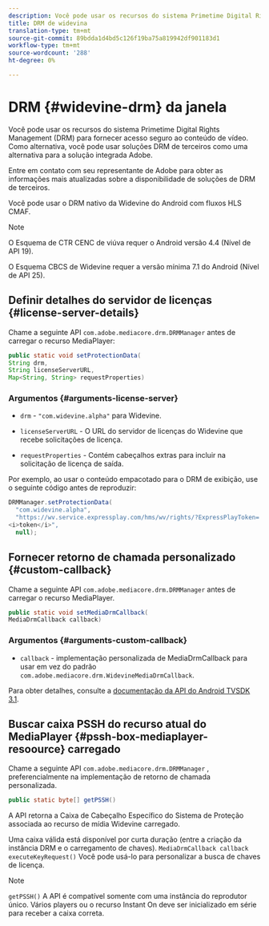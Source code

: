 ```yaml
---
description: Você pode usar os recursos do sistema Primetime Digital Rights Management (DRM) para fornecer acesso seguro ao conteúdo de vídeo. Como alternativa, você pode usar soluções DRM de terceiros como uma alternativa para a solução integrada Adobe.
title: DRM de widevina
translation-type: tm+mt
source-git-commit: 89bdda1d4bd5c126f19ba75a819942df901183d1
workflow-type: tm+mt
source-wordcount: '288'
ht-degree: 0%

---
```



# DRM {#widevine-drm} da janela

Você pode usar os recursos do sistema Primetime Digital Rights Management (DRM) para fornecer acesso seguro ao conteúdo de vídeo. Como alternativa, você pode usar soluções DRM de terceiros como uma alternativa para a solução integrada Adobe.

Entre em contato com seu representante de Adobe para obter as informações mais atualizadas sobre a disponibilidade de soluções de DRM de terceiros.

<!--<a id="section_1385440013EF4A9AA45B6AC98919E662"></a>-->

Você pode usar o DRM nativo da Widevine do Android com fluxos HLS CMAF.

>[!NOTE]
>
> O Esquema de CTR CENC de viúva requer o Android versão 4.4 (Nível de API 19).
>
> O Esquema CBCS de Widevine requer a versão mínima 7.1 do Android (Nível de API 25).

## Definir detalhes do servidor de licenças {#license-server-details}

Chame a seguinte API `com.adobe.mediacore.drm.DRMManager` antes de carregar o recurso MediaPlayer:

```java
public static void setProtectionData(
String drm,
String licenseServerURL,
Map<String, String> requestProperties)
```

### Argumentos {#arguments-license-server}

* `drm` -  `"com.widevine.alpha"` para Widevine.

* `licenseServerURL` - O URL do servidor de licenças do Widevine que recebe solicitações de licença.

* `requestProperties` - Contém cabeçalhos extras para incluir na solicitação de licença de saída.

Por exemplo, ao usar o conteúdo empacotado para o DRM de exibição, use o seguinte código antes de reproduzir:

```java
DRMManager.setProtectionData(
  "com.widevine.alpha",  
  "https://wv.service.expressplay.com/hms/wv/rights/?ExpressPlayToken= 
<i>token</i>",  
  null);
```

## Fornecer retorno de chamada personalizado {#custom-callback}

Chame a seguinte API `com.adobe.mediacore.drm.DRMManager` antes de carregar o recurso MediaPlayer.

```java
public static void setMediaDrmCallback(
MediaDrmCallback callback)
```

### Argumentos {#arguments-custom-callback}

* `callback` - implementação personalizada de MediaDrmCallback para usar em vez do padrão  `com.adobe.mediacore.drm.WidevineMediaDrmCallback`.

Para obter detalhes, consulte a [documentação da API do Android TVSDK 3.1](https://help.adobe.com/en_US/primetime/api/psdk/javadoc3.11/index.html).

## Buscar caixa PSSH do recurso atual do MediaPlayer {#pssh-box-mediaplayer-resoource} carregado

Chame a seguinte API `com.adobe.mediacore.drm.DRMManager` , preferencialmente na implementação de retorno de chamada personalizada.

```java
public static byte[] getPSSH()
```

A API retorna a Caixa de Cabeçalho Específico do Sistema de Proteção associada ao recurso de mídia Widevine carregado.

Uma caixa válida está disponível por curta duração (entre a criação da instância DRM e o carregamento de chaves). `MediaDrmCallback callback executeKeyRequest()` Você pode usá-lo para personalizar a busca de chaves de licença.

>[!NOTE]
>
> `getPSSH()` A API é compatível somente com uma instância do reprodutor único. Vários players ou o recurso Instant On deve ser inicializado em série para receber a caixa correta.
